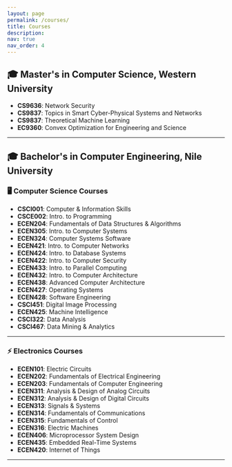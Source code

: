 ```yaml
---
layout: page
permalink: /courses/
title: Courses
description:
nav: true
nav_order: 4
---
```


## 🎓 Master's in Computer Science, Western University

- **CS9636**: Network Security
- **CS9837**: Topics in Smart Cyber-Physical Systems and Networks
- **CS9837**: Theoretical Machine Learning
- **EC9360**: Convex Optimization for Engineering and Science

---

## 🎓 Bachelor's in Computer Engineering, Nile University

### 🖥️ Computer Science Courses

- **CSCI001**: Computer & Information Skills
- **CSCE002**: Intro. to Programming
- **ECEN204**: Fundamentals of Data Structures & Algorithms
- **ECEN305**: Intro. to Computer Systems
- **ECEN324**: Computer Systems Software
- **ECEN421**: Intro. to Computer Networks
- **ECEN424**: Intro. to Database Systems
- **ECEN422**: Intro. to Computer Security
- **ECEN433**: Intro. to Parallel Computing
- **ECEN432**: Intro. to Computer Architecture
- **ECEN438**: Advanced Computer Architecture
- **ECEN427**: Operating Systems
- **ECEN428**: Software Engineering
- **CSCI451**: Digital Image Processing
- **ECEN425**: Machine Intelligence
- **CSCI322**: Data Analysis
- **CSCI467**: Data Mining & Analytics

---

### ⚡ Electronics Courses

- **ECEN101**: Electric Circuits
- **ECEN202**: Fundamentals of Electrical Engineering
- **ECEN203**: Fundamentals of Computer Engineering
- **ECEN311**: Analysis & Design of Analog Circuits
- **ECEN312**: Analysis & Design of Digital Circuits
- **ECEN313**: Signals & Systems
- **ECEN314**: Fundamentals of Communications
- **ECEN315**: Fundamentals of Control
- **ECEN316**: Electric Machines
- **ECEN406**: Microprocessor System Design
- **ECEN435**: Embedded Real-Time Systems
- **ECEN420**: Internet of Things

---
